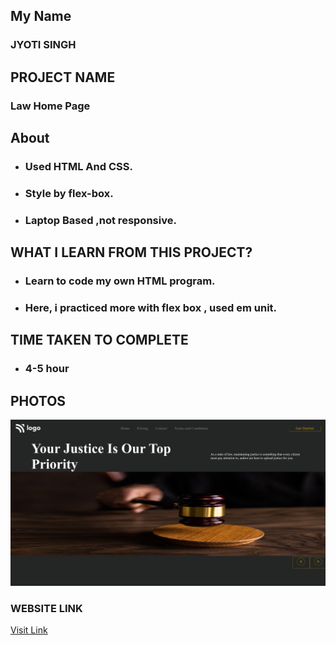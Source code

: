 ## My Name

### JYOTI SINGH

## PROJECT NAME

### Law Home Page

## About

- ### Used HTML And CSS.
- ### Style by flex-box.
- ### Laptop Based ,not responsive.

## WHAT I LEARN FROM THIS PROJECT?

- ### Learn to code my own HTML program.
- ### Here, i practiced more with flex box , used em unit.

## TIME TAKEN TO COMPLETE

- ### 4-5 hour

## PHOTOS

![Law Home Page](./myScreenshot.png)

### WEBSITE LINK

[Visit Link](https://justice-landing.netlify.app/)
